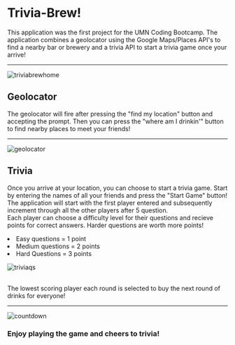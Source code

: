 # Trivia-Brew!
This application was the first project for the UMN Coding Bootcamp. The application combines a geolocator using the Google Maps/Places API's to find a nearby bar or brewery and a trivia API to start a trivia game once your arrive! 
<hr>

![triviabrewhome](https://user-images.githubusercontent.com/38441292/44433500-2cb65d00-a56c-11e8-8c12-477c296837f0.JPG)


## Geolocator

The geolocator will fire after pressing the "find my location" button and accepting the prompt. Then you can press the "where am I drinkin'" button to find nearby places to meet your friends!
<hr>

![geolocator](https://user-images.githubusercontent.com/38441292/44433685-09d87880-a56d-11e8-96ba-78bb7c9527d8.JPG)


## Trivia

Once you arrive at your location, you can choose to start a trivia game. Start by entering the names of all your friends and press the "Start Game" button! <br>
The application will start with the first player entered and subsequently increment through all the other players after 5 question. <br>
Each player can choose a difficulty level for their questions and recieve points for correct answers. Harder questions are worth more points!
<li>Easy questions = 1 point
<li>Medium questions = 2 points
<li>Hard Questions = 3 points
<br>
  
![triviaqs](https://user-images.githubusercontent.com/38441292/44433735-2ecceb80-a56d-11e8-9f1e-79d7861e0a37.JPG)

<br>
The lowest scoring player each round is selected to buy the next round of drinks for everyone! <br>
<hr>

![countdown](https://user-images.githubusercontent.com/38441292/44433819-82d7d000-a56d-11e8-9e80-224a6509c9b5.JPG)


### Enjoy playing the game and cheers to trivia!


